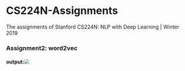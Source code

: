 # CS224N-Assignments
The assignments of Stanford CS224N: NLP with Deep Learning | Winter 2019

### Assignment2: word2vec

#### output:<img src="D:\OneDrive - sjtu.edu.cn\大三上\自然语言处理\CS224n\CS224N-Assignments\Assignment2\output\word_vectors.png" style="zoom: 80%;" />

